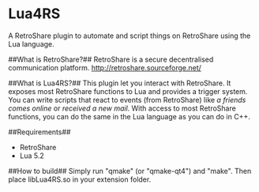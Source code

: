 Lua4RS
======

A RetroShare plugin to automate and script things on RetroShare using the Lua language.

##What is RetroShare?##
RetroShare is a secure decentralised communication platform.
http://retroshare.sourceforge.net/

##What is Lua4RS?##
This plugin let you interact with RetroShare. It exposes most RetroShare functions to Lua and provides a trigger system. You can write scripts that react to events (from RetroShare) like _a friends comes online_ or _received a new mail_. With access to most RetroShare functions, you can do the same in the Lua language as you can do in C++.

##Requirements##
* RetroShare
* Lua 5.2 

##How to build##
Simply run "qmake" (or "qmake-qt4") and "make". Then place libLua4RS.so in your extension folder.
